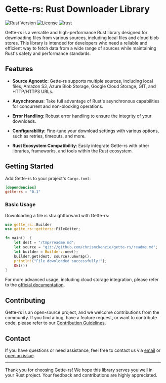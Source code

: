# Gette-rs: Rust Downloader Library

![Rust Version](https://img.shields.io/badge/Rust-1.73%2B-green.svg)
![License](https://img.shields.io/badge/license-MIT-blue.svg)
![rust](https://github.com/ChrisMcKenzie/gette-rs/actions/workflows/rust.yml/badge.svg)

Gette-rs is a versatile and high-performance Rust library designed for downloading files from various sources, including local files and cloud blob stores. This library is intended for developers who need a reliable and efficient way to fetch data from a wide range of sources while maintaining Rust's safety and performance standards.

## Features

- **Source Agnostic**: Gette-rs supports multiple sources, including local files, Amazon S3, Azure Blob Storage, Google Cloud Storage, GIT, and HTTP/HTTPS URLs.

- **Asynchronous**: Take full advantage of Rust's asynchronous capabilities for concurrent and non-blocking operations.

- **Error Handling**: Robust error handling to ensure the integrity of your downloads.

- **Configurability**: Fine-tune your download settings with various options, such as retries, timeouts, and more.

- **Rust Ecosystem Compatibility**: Easily integrate Gette-rs with other libraries, frameworks, and tools within the Rust ecosystem.

## Getting Started

Add Gette-rs to your project's `Cargo.toml`:

```toml
[dependencies]
gette-rs = "0.1"
```


### Basic Usage

Downloading a file is straightforward with Gette-rs:

```rust
use gette_rs::Builder
use gette_rs::getters::FileGetter;

fn main()  {
    let dest = "/tmp/readme.md";
    let source = "git://github.com/chrismckenzie/gette-rs/readme.md";
    let builder = Builder::new();
    builder.get(dest, source).unwrap();
    println!("File downloaded successfully!");
    Ok(())
}
```

For more advanced usage, including cloud storage integration, please refer to the [official documentation](https://github.com/your/repo/link).

## Contributing

Gette-rs is an open-source project, and we welcome contributions from the community. If you find a bug, have a feature request, or want to contribute code, please refer to our [Contribution Guidelines](https://github.com/your/repo/link).

## Contact

If you have questions or need assistance, feel free to contact us via [email](mailto:chris@chrismckenzie.io) or [open an issue](https://github.com/ChrisMcKenzie/gette-rs/issues).

---

Thank you for choosing Gette-rs! We hope this library serves you well in your Rust project. Your feedback and contributions are highly appreciated.
